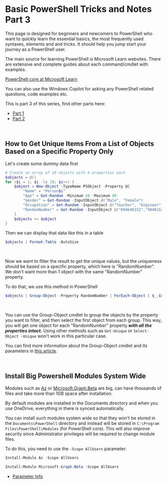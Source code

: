 # Basic PowerShell Tricks and Notes Part 3

This page is designed for beginners and newcomers to PowerShell who want to quickly learn the essential basics, the most frequently used syntaxes, elements and and tricks. It should help you jump start your journey as a PowerShell user.

The main source for learning PowerShell is Microsoft Learn websites. There are extensive and complete guides about each command/cmdlet with examples.

[PowerShell core at Microsoft Learn](https://learn.microsoft.com/en-us/powershell/module/microsoft.powershell.core/)

You can also use the Windows Copilot for asking any PowerShell related questions, code examples etc.

This is part 3 of this series, find other parts here:

* [Part 1](https://github.com/HotCakeX/Harden-Windows-Security/wiki/Basic-PowerShell-tricks-and-notes)
* [Part 2](https://github.com/HotCakeX/Harden-Windows-Security/wiki/Basic-PowerShell-Tricks-and-Notes-Part-2)

<br>

## How to Get Unique Items From a List of Objects Based on a Specific Property Only

Let's create some dummy data first

```powershell
# Create an array of 10 objects with 4 properties each
$objects = @()
for ($i = 1; $i -le 10; $i++) {
    $object = New-Object -TypeName PSObject -Property @{
        "Name" = "Person$i"
        "Age" = Get-Random -Minimum 20 -Maximum 40
        "Gender" = Get-Random -InputObject @("Male", "Female")
        "Occupation" = Get-Random -InputObject @("Teacher", "Engineer", "Doctor", "Lawyer", "Journalist", "Chef", "Artist", "Writer", "Student", "Manager")
        "RandomNumber" = Get-Random -InputObject @("694646152","9846152","3153546")
    }
    $objects += $object
}
```

Then we can display that data like this in a table

```powershell
$objects | Format-Table -AutoSize
```

<br>

Now we want to filter the result to get the unique values, but the uniqueness should be based on a specific property, which here is "RandomNumber". We don't want more than 1 object with the same "RandomNumber" property.

To do that, we use this method in PowerShell

```powershell
$objects | Group-Object -Property RandomNumber | ForEach-Object { $_.Group[0] } | Format-Table -AutoSize
```

<br>

You can use the Group-Object cmdlet to group the objects by the property you want to filter, and then select the first object from each group. This way, you will get one object for each "RandomNumber" property ***with all the properties intact.*** Using other methods such as `Get-Unique` or `Select-Object -Unique` won't work in this particular case.

You can find more information about the Group-Object cmdlet and its parameters in [this article](https://learn.microsoft.com/en-us/powershell/module/microsoft.powershell.utility/group-object).

<br>

## Install Big Powershell Modules System Wide

Modules such as [Az](https://www.powershellgallery.com/packages/AZ/) or [Microsoft.Graph.Beta](https://www.powershellgallery.com/packages/Microsoft.Graph.Beta/) are big, can have thousands of files and take more than 1GB space after installation.

By default modules are installed in the Documents directory and when you use OneDrive, everything in there is synced automatically.

You can install such modules system wide so that they won't be stored in the `Documents\PowerShell` directory and instead will be stored in `C:\Program Files\PowerShell\Modules` (for PowerShell core). This will also improve security since Administrator privileges will be required to change module files.

To do this, you need to use the `-Scope AllUsers` parameter.

```powershell
Install-Module Az -Scope AllUsers

Install-Module Microsoft.Graph.Beta -Scope AllUsers
```

* [Parameter Info](https://learn.microsoft.com/en-us/powershell/module/powershellget/install-module)

<br>
